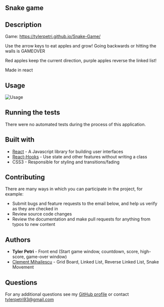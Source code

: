 ## Snake game


## Description

Game: https://tylerpetri.github.io/Snake-Game/

Use the arrow keys to eat apples and grow! Going backwards or hitting the walls is GAMEOVER

Red apples keep the current direction, purple apples reverse the linked list!

Made in react

## Usage

![Usage](https://media.giphy.com/media/w9mfy63BHgH9uozYhL/giphy.gif)

## Running the tests

There were no automated tests during the process of this application.

## Built with

* [React](https://reactjs.org/) - A Javascript library for building user interfaces
* [React-Hooks](https://reactjs.org/docs/hooks-intro.html) - Use state and other features without writing a class
* CSS3 - Responsible for styling and transitions/fading

## Contributing

There are many ways in which you can participate in the project, for example: 
* Submit bugs and feature requests to the email below, and help us verify as they are checked in 
* Review source code changes
* Review the documentation and make pull requests for anything from typos to new content

## Authors

* **Tyler Petri** - Front end (Start game window, countdown, score, high-score, game-over window)
* [Clement Mihailescu](https://www.youtube.com/channel/UCaO6VoaYJv4kS-TQO_M-N_g) - Grid Board, Linked List, Reverse Linked List, Snake Movement

## Questions

For any additional questions see my [GitHub profile](http://github.com/tylerpetri) or contact tylerpetri93@gmail.com
